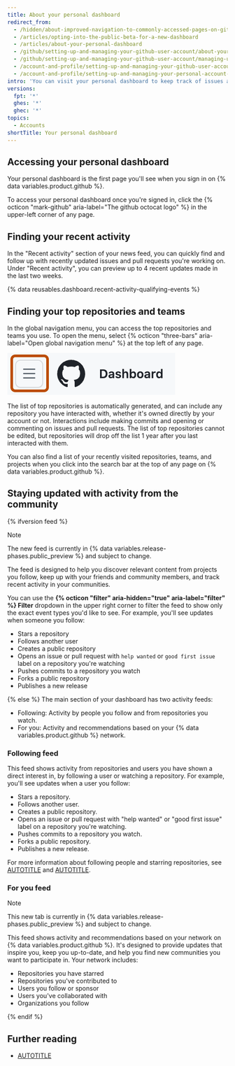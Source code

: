 ```yaml
---
title: About your personal dashboard
redirect_from:
  - /hidden/about-improved-navigation-to-commonly-accessed-pages-on-github
  - /articles/opting-into-the-public-beta-for-a-new-dashboard
  - /articles/about-your-personal-dashboard
  - /github/setting-up-and-managing-your-github-user-account/about-your-personal-dashboard
  - /github/setting-up-and-managing-your-github-user-account/managing-user-account-settings/about-your-personal-dashboard
  - /account-and-profile/setting-up-and-managing-your-github-user-account/managing-user-account-settings/about-your-personal-dashboard
  - /account-and-profile/setting-up-and-managing-your-personal-account-on-github/managing-personal-account-settings/about-your-personal-dashboard
intro: 'You can visit your personal dashboard to keep track of issues and pull requests you''re working on or following, navigate to your top repositories and team pages, stay updated on recent activities in organizations and repositories you''re subscribed to, and explore recommended repositories.'
versions:
  fpt: '*'
  ghes: '*'
  ghec: '*'
topics:
  - Accounts
shortTitle: Your personal dashboard
---
```


## Accessing your personal dashboard

Your personal dashboard is the first page you'll see when you sign in on {% data variables.product.github %}.

To access your personal dashboard once you're signed in, click the {% octicon "mark-github" aria-label="The github octocat logo" %} in the upper-left corner of any page.

## Finding your recent activity

In the "Recent activity" section of your news feed, you can quickly find and follow up with recently updated issues and pull requests you're working on. Under "Recent activity", you can preview up to 4 recent updates made in the last two weeks.

{% data reusables.dashboard.recent-activity-qualifying-events %}

## Finding your top repositories and teams

In the global navigation menu, you can access the top repositories and teams you use. To open the menu, select {% octicon "three-bars" aria-label="Open global navigation menu" %} at the top left of any page.

  ![Screenshot of the navigation bar on {% data variables.product.github %}. The "Open global navigation menu" icon is outlined in dark orange.](/assets/images/help/navigation/global-navigation-menu-icon.png)

The list of top repositories is automatically generated, and can include any repository you have interacted with, whether it's owned directly by your account or not. Interactions include making commits and opening or commenting on issues and pull requests. The list of top repositories cannot be edited, but repositories will drop off the list 1 year after you last interacted with them.

You can also find a list of your recently visited repositories, teams, and projects when you click into the search bar at the top of any page on {% data variables.product.github %}.

## Staying updated with activity from the community

{% ifversion feed %}

> [!NOTE]
> The new feed is currently in {% data variables.release-phases.public_preview %} and subject to change.

The feed is designed to help you discover relevant content from projects you follow, keep up with your friends and community members, and track recent activity in your communities.

You can use the **{% octicon "filter" aria-hidden="true" aria-label="filter" %} Filter** dropdown in the upper right corner to filter the feed to show only the exact event types you'd like to see. For example, you'll see updates when someone you follow:

* Stars a repository
* Follows another user
* Creates a public repository
* Opens an issue or pull request with `help wanted` or `good first issue` label on a repository you're watching
* Pushes commits to a repository you watch
* Forks a public repository
* Publishes a new release

{% else %}
The main section of your dashboard has two activity feeds:

* Following: Activity by people you follow and from repositories you watch.
* For you: Activity and recommendations based on your {% data variables.product.github %} network.

### Following feed

This feed shows activity from repositories and users you have shown a direct interest in, by following a user or watching a repository. For example, you'll see updates when a user you follow:

* Stars a repository.
* Follows another user.
* Creates a public repository.
* Opens an issue or pull request with "help wanted" or "good first issue" label on a repository you're watching.
* Pushes commits to a repository you watch.
* Forks a public repository.
* Publishes a new release.

For more information about following people and starring repositories, see [AUTOTITLE](/get-started/exploring-projects-on-github/following-people) and [AUTOTITLE](/get-started/exploring-projects-on-github/saving-repositories-with-stars).

### For you feed

> [!NOTE]
> This new tab is currently in {% data variables.release-phases.public_preview %} and subject to change.

This feed shows activity and recommendations based on your network on {% data variables.product.github %}. It's designed to provide updates that inspire you, keep you up-to-date, and help you find new communities you want to participate in. Your network includes:

* Repositories you have starred
* Repositories you've contributed to
* Users you follow or sponsor
* Users you've collaborated with
* Organizations you follow

{% endif %}

## Further reading

* [AUTOTITLE](/organizations/collaborating-with-groups-in-organizations/about-your-organization-dashboard)
